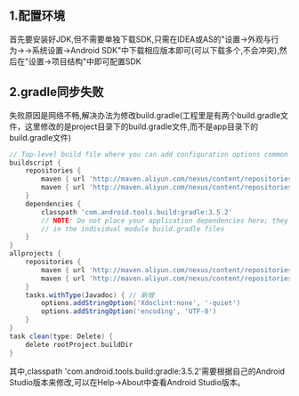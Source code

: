 ## 1.配置环境

首先要安装好JDK,但不需要单独下载SDK,只需在IDEA或AS的"设置->外观与行为->->系统设置->Android SDK"中下载相应版本即可(可以下载多个,不会冲突),然后在"设置->项目结构"中即可配置SDK

## 2.gradle同步失败

失败原因是网络不畅,解决办法为修改build.gradle(工程里是有两个build.gradle文件，这里修改的是project目录下的build.gradle文件,而不是app目录下的build.gradle文件)

```groovy
// Top-level build file where you can add configuration options common to all sub-projects/modules.
buildscript {
    repositories {
        maven { url 'http://maven.aliyun.com/nexus/content/repositories/google' }
        maven { url 'http://maven.aliyun.com/nexus/content/repositories/jcenter'}
    }
    dependencies {
        classpath 'com.android.tools.build:gradle:3.5.2'
        // NOTE: Do not place your application dependencies here; they belong
        // in the individual module build.gradle files
    }
}
allprojects {
    repositories {
        maven { url 'http://maven.aliyun.com/nexus/content/repositories/google' }
        maven { url 'http://maven.aliyun.com/nexus/content/repositories/jcenter'}
    }
    tasks.withType(Javadoc) { // 新增
        options.addStringOption('Xdoclint:none', '-quiet')
        options.addStringOption('encoding', 'UTF-8')
    }
}
task clean(type: Delete) {
    delete rootProject.buildDir
}
```

其中,classpath 'com.android.tools.build:gradle:3.5.2'需要根据自己的Android Studio版本来修改,可以在Help->About中查看Android Studio版本。
